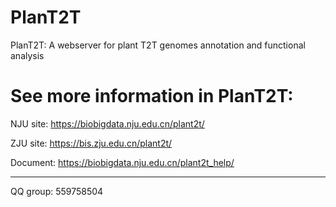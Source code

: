# PlanT2T
PlanT2T: A webserver for plant T2T genomes annotation and functional analysis

# See more information in PlanT2T:
NJU site: https://biobigdata.nju.edu.cn/plant2t/

ZJU site: https://bis.zju.edu.cn/plant2t/

Document: https://biobigdata.nju.edu.cn/plant2t_help/

---
QQ group: 559758504
